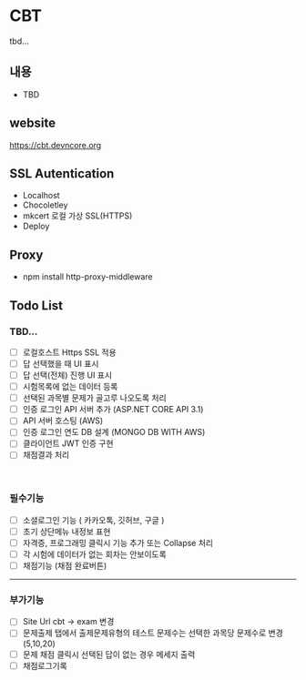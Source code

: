 # CBT 
tbd...

## 내용
- TBD

## website
https://cbt.devncore.org

## SSL Autentication
- Localhost
- Chocoletley
- mkcert 로컬 가상 SSL(HTTPS)
- Deploy

## Proxy
- npm install http-proxy-middleware

## Todo List
### TBD...
- [ ] 로컬호스트 Https SSL 적용
- [ ] 답 선택했을 때 UI 표시
- [ ] 답 선택(전체) 진행 UI 표시
- [ ] 시험목록에 없는 데이터 등록
- [ ] 선택된 과목별 문제가 골고루 나오도록 처리
- [ ] 인증 로그인 API 서버 추가 (ASP.NET CORE API 3.1)
- [ ] API 서버 호스팅 (AWS)
- [ ] 인증 로그인 연도 DB 설계 (MONGO DB WITH AWS)
- [ ] 클라이언트 JWT 인증 구현
- [ ] 채점결과 처리
<br/>

### 필수기능
- [ ]  소셜로그인 기능 ( 카카오톡, 깃허브, 구글 )
- [ ]  초기 상단메뉴 내정보 표현
- [ ]  자격증, 프로그래밍 클릭시 기능 추가 또는 Collapse 처리
- [ ]  각 시험에 데이터가 없는 회차는 안보이도록
- [ ]  채점기능 (채점 완료버튼)

------
### 부가기능
- [ ]  Site Url cbt -> exam 변경
- [ ]  문제출제 탭에서 출제문제유형의 테스트 문제수는 선택한 과목당 문제수로 변경 (5,10,20)
- [ ]  문제 채점 클릭시 선택된 답이 없는 경우 메세지 출력
- [ ]  채점로그기록
